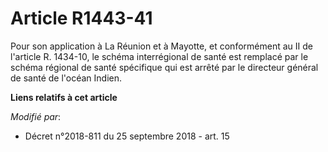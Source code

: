 # Article R1443-41

Pour son application à La Réunion et à Mayotte, et conformément au II de l'article R. 1434-10, le schéma interrégional de
santé est remplacé par le schéma régional de santé spécifique qui est arrêté par le directeur général de santé de l'océan
Indien.

**Liens relatifs à cet article**

_Modifié par_:

  - Décret n°2018-811 du 25 septembre 2018 - art. 15
